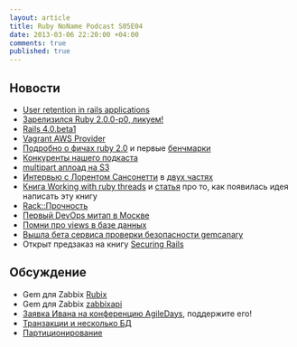 ```yaml
---
layout: article
title: Ruby NoName Podcast S05E04
date: 2013-03-06 22:20:00 +04:00
comments: true
published: true
---
```


## Новости

* [User retention in rails applications](http://ninjasandrobots.com/cohort-analysis-user-retention-in-a-rails-application)
* [Зарелизился Ruby 2.0.0-p0, ликуем!](http://www.ruby-lang.org/en/news/2013/02/24/ruby-2-0-0-p0-is-released/)
* [Rails 4.0.beta1](http://weblog.rubyonrails.org/2013/2/25/Rails-4-0-beta1/)
* [Vagrant AWS Provider](http://www.hashicorp.com/blog/preview-vagrant-aws.html)
* [Подробно о фичах ruby 2.0](http://blog.marc-andre.ca/2013/02/23/ruby-2-by-example/) и первые
  [бенчмарки](http://www.superpumpup.com/ruby-2-load-rails-twice-as-fast)
* [Конкуренты нашего подкаста](http://www.rwpod.com/)
* [multipart аплоад на S3](http://blog.bitcast.io/post/43001057745/direct-multipart-uploads-to-s3-in-rails)
* [Интервью с Лорентом Сансонетти](http://rubysource.com/getting-to-know-rubymotion-with-laurent-sansonetti/) в [двух
  частях](http://rubysource.com/laurent-sansonetti-on-rubymotion-internals/)
* [Книга Working with ruby threads](http://www.workingwithrubythreads.com/)
  и [статья](http://www.jstorimer.com/newsletter/ruby-core-classes-arent-thread-safe.html) про то,
  как появилась идея написать эту книгу
* [Rack::Прочность](https://github.com/blambeau/rack-robustness)
* [Первый DevOps митап в Москве](http://express42.com/blog/2013-02-25-devops-meetup-16-feb.html)
* [Помни про views в базе данных](http://blog.hashrocket.com/posts/sql-views-and-activerecord)
* [Вышла бета сервиса проверки безопасности gemcanary](https://gemcanary.com/)
* Открыт предзаказ на книгу [Securing Rails](http://securingrails.com/)

## Обсуждение

* Gem для Zabbix [Rubix](https://github.com/express42/rubix)
* Gem для Zabbix [zabbixapi](https://github.com/vadv/zabbixapi)
* [Заявка Ивана на конференцию AgileDays](http://msk13.agiledays.ru/reports/view/63/), поддержите его!
* [Транзакции и несколько БД](http://blog.evtuhovich.ru/blog/2013/02/22/transactions-on-multiple-db/)
* [Партиционирование](http://blog.evtuhovich.ru/blog/2013/02/24/partitioning/)

